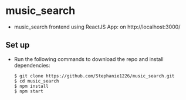 # music_search
* music_search frontend using ReactJS App: on http://localhost:3000/

## Set up
- Run the following commands to download the repo and install dependencies:

    ```
    $ git clone https://github.com/Stephanie1226/music_search.git
    $ cd music_search
    $ npm install
    $ npm start
    ```
